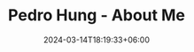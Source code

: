 ---
title: "Pedro Hung - About Me"
date: 2024-03-14T18:19:33+06:00
# heading : "GRAPHIC DESIGNER BASED IN MIAMI, FL"
# description : "Jr. Art Director at Zimmerman Advertising "
# expertise_title: "Past Clients"
# expertise_sectors: ["Customer Experience Design", "Digital Products", "Development", "Campaign & Content", "Employer Branding", "Animation & Motion Graphics", "Packaging & Product Design", "Retail & Spacial", "Print & Editorial Design", "Concept/Text", "Information Design"]
---